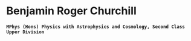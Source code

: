 # Benjamin Roger Churchill
**`MPhys (Hons) Physics with Astrophysics and Cosmology, Second Class Upper Division`**

<!---
- 👋 Hi, I’m @BenChurchillUK
- 👀 I’m interested in ...
- 🌱 I’m currently learning ...
- 💞️ I’m looking to collaborate on ...
- 📫 How to reach me ...
- 😄 Pronouns: ...
- ⚡ Fun fact: ...
--->

<!---
BenChurchillUK/BenChurchillUK is a ✨ special ✨ repository because its `README.md` (this file) appears on your GitHub profile.
You can click the Preview link to take a look at your changes.
--->
